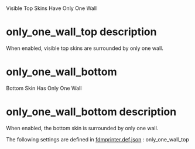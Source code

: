 #  

Visible Top Skins Have Only One Wall


# only_one_wall_top description
When enabled, visible top skins are surrounded by only one wall.


# only_one_wall_bottom
Bottom Skin Has Only One Wall


# only_one_wall_bottom description
When enabled, the bottom skin is surrounded by only one wall.

The following settings are defined in [fdmprinter.def.json](https://github.com/smartavionics/Cura/blob/mb-master/resources/definitions/fdmprinter.def.json) : only_one_wall_top

